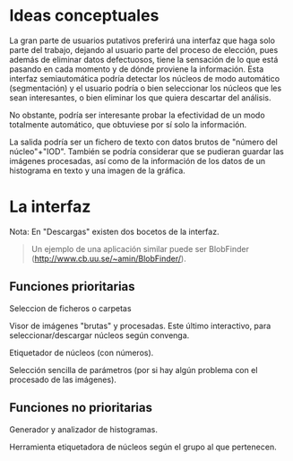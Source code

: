 # Ideas conceptuales #

La gran parte de usuarios putativos preferirá una interfaz que haga solo parte del trabajo, dejando al usuario parte del proceso de elección, pues además de eliminar datos defectuosos, tiene la sensación de lo que está pasando en cada momento y de dónde proviene la información. Esta interfaz semiautomática podría detectar los núcleos de modo automático (segmentación) y el usuario podría o bien seleccionar los núcleos que les sean interesantes, o bien eliminar los que quiera descartar del análisis.

No obstante, podría ser interesante probar la efectividad de un modo totalmente automático, que obtuviese por sí solo la información.

La salida podría ser un fichero de texto con datos brutos de "número del núcleo"+"IOD". También se podría considerar que se pudieran guardar las imágenes procesadas, así como de la información de los datos de un histograma en texto y una imagen de la gráfica.


# La interfaz #

Nota: En "Descargas" existen dos bocetos de la interfaz.
> Un ejemplo de una aplicación similar puede ser BlobFinder (http://www.cb.uu.se/~amin/BlobFinder/).

## Funciones prioritarias ##

Seleccion de ficheros o carpetas

Visor de imágenes "brutas" y procesadas. Este último interactivo, para seleccionar/descargar núcleos según convenga.

Etiquetador de núcleos (con números).

Selección sencilla de parámetros (por si hay algún problema con el procesado de las imágenes).


## Funciones no prioritarias ##

Generador y analizador de histogramas.

Herramienta etiquetadora de núcleos según el grupo al que pertenecen.
